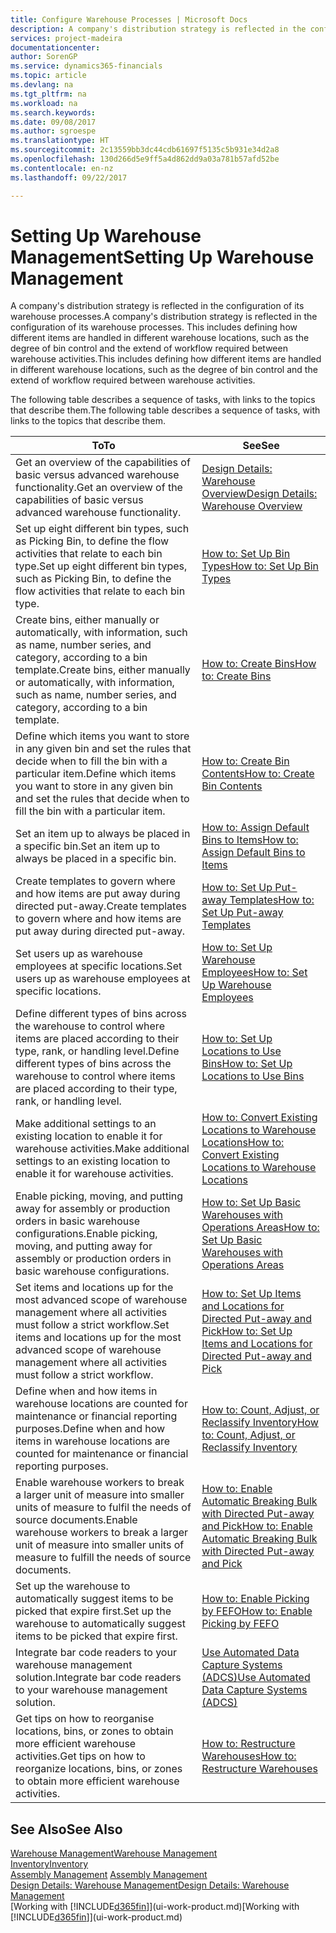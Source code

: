 ```yaml
---
title: Configure Warehouse Processes | Microsoft Docs
description: A company's distribution strategy is reflected in the configuration of its warehouse processes. This includes defining how different items are handled in different warehouse locations, such as the degree of bin control and the extend of workflow required between warehouse activities.
services: project-madeira
documentationcenter: 
author: SorenGP
ms.service: dynamics365-financials
ms.topic: article
ms.devlang: na
ms.tgt_pltfrm: na
ms.workload: na
ms.search.keywords: 
ms.date: 09/08/2017
ms.author: sgroespe
ms.translationtype: HT
ms.sourcegitcommit: 2c13559bb3dc44cdb61697f5135c5b931e34d2a8
ms.openlocfilehash: 130d266d5e9ff5a4d862dd9a03a781b57afd52be
ms.contentlocale: en-nz
ms.lasthandoff: 09/22/2017

---
```

# <a name="setting-up-warehouse-management"></a><span data-ttu-id="a6e9c-104">Setting Up Warehouse Management</span><span class="sxs-lookup"><span data-stu-id="a6e9c-104">Setting Up Warehouse Management</span></span>
<span data-ttu-id="a6e9c-105">A company's distribution strategy is reflected in the configuration of its warehouse processes.</span><span class="sxs-lookup"><span data-stu-id="a6e9c-105">A company's distribution strategy is reflected in the configuration of its warehouse processes.</span></span> <span data-ttu-id="a6e9c-106">This includes defining how different items are handled in different warehouse locations, such as the degree of bin control and the extend of workflow required between warehouse activities.</span><span class="sxs-lookup"><span data-stu-id="a6e9c-106">This includes defining how different items are handled in different warehouse locations, such as the degree of bin control and the extend of workflow required between warehouse activities.</span></span>  

 <span data-ttu-id="a6e9c-107">The following table describes a sequence of tasks, with links to the topics that describe them.</span><span class="sxs-lookup"><span data-stu-id="a6e9c-107">The following table describes a sequence of tasks, with links to the topics that describe them.</span></span>   

|<span data-ttu-id="a6e9c-108">**To**</span><span class="sxs-lookup"><span data-stu-id="a6e9c-108">**To**</span></span>|<span data-ttu-id="a6e9c-109">**See**</span><span class="sxs-lookup"><span data-stu-id="a6e9c-109">**See**</span></span>|  
|------------|-------------|  
|<span data-ttu-id="a6e9c-110">Get an overview of the capabilities of basic versus advanced warehouse functionality.</span><span class="sxs-lookup"><span data-stu-id="a6e9c-110">Get an overview of the capabilities of basic versus advanced warehouse functionality.</span></span>|[<span data-ttu-id="a6e9c-111">Design Details: Warehouse Overview</span><span class="sxs-lookup"><span data-stu-id="a6e9c-111">Design Details: Warehouse Overview</span></span>](design-details-warehouse-overview.md)|  
|<span data-ttu-id="a6e9c-112">Set up eight different bin types, such as Picking Bin, to define the flow activities that relate to each bin type.</span><span class="sxs-lookup"><span data-stu-id="a6e9c-112">Set up eight different bin types, such as Picking Bin, to define the flow activities that relate to each bin type.</span></span>|[<span data-ttu-id="a6e9c-113">How to: Set Up Bin Types</span><span class="sxs-lookup"><span data-stu-id="a6e9c-113">How to: Set Up Bin Types</span></span>](warehouse-how-to-set-up-bin-types.md)|  
|<span data-ttu-id="a6e9c-114">Create bins, either manually or automatically, with information, such as name, number series, and category, according to a bin template.</span><span class="sxs-lookup"><span data-stu-id="a6e9c-114">Create bins, either manually or automatically, with information, such as name, number series, and category, according to a bin template.</span></span>|[<span data-ttu-id="a6e9c-115">How to: Create Bins</span><span class="sxs-lookup"><span data-stu-id="a6e9c-115">How to: Create Bins</span></span>](warehouse-how-to-create-individual-bins.md)|  
|<span data-ttu-id="a6e9c-116">Define which items you want to store in any given bin and set the rules that decide when to fill the bin with a particular item.</span><span class="sxs-lookup"><span data-stu-id="a6e9c-116">Define which items you want to store in any given bin and set the rules that decide when to fill the bin with a particular item.</span></span>|[<span data-ttu-id="a6e9c-117">How to: Create Bin Contents</span><span class="sxs-lookup"><span data-stu-id="a6e9c-117">How to: Create Bin Contents</span></span>](warehouse-how-to-set-up-bin-contents.md)|  
|<span data-ttu-id="a6e9c-118">Set an item up to always be placed in a specific bin.</span><span class="sxs-lookup"><span data-stu-id="a6e9c-118">Set an item up to always be placed in a specific bin.</span></span>|[<span data-ttu-id="a6e9c-119">How to: Assign Default Bins to Items</span><span class="sxs-lookup"><span data-stu-id="a6e9c-119">How to: Assign Default Bins to Items</span></span>](warehouse-how-to-assign-default-bins-to-items.md)|
|<span data-ttu-id="a6e9c-120">Create templates to govern where and how items are put away during directed put-away.</span><span class="sxs-lookup"><span data-stu-id="a6e9c-120">Create templates to govern where and how items are put away during directed put-away.</span></span>|[<span data-ttu-id="a6e9c-121">How to: Set Up Put-away Templates</span><span class="sxs-lookup"><span data-stu-id="a6e9c-121">How to: Set Up Put-away Templates</span></span>](warehouse-how-to-set-up-put-away-templates.md)|
|<span data-ttu-id="a6e9c-122">Set users up as warehouse employees at specific locations.</span><span class="sxs-lookup"><span data-stu-id="a6e9c-122">Set users up as warehouse employees at specific locations.</span></span>|[<span data-ttu-id="a6e9c-123">How to: Set Up Warehouse Employees</span><span class="sxs-lookup"><span data-stu-id="a6e9c-123">How to: Set Up Warehouse Employees</span></span>](warehouse-how-to-set-up-warehouse-employees.md)|
|<span data-ttu-id="a6e9c-124">Define different types of bins across the warehouse to control where items are placed according to their type, rank, or handling level.</span><span class="sxs-lookup"><span data-stu-id="a6e9c-124">Define different types of bins across the warehouse to control where items are placed according to their type, rank, or handling level.</span></span>|[<span data-ttu-id="a6e9c-125">How to: Set Up Locations to Use Bins</span><span class="sxs-lookup"><span data-stu-id="a6e9c-125">How to: Set Up Locations to Use Bins</span></span>](warehouse-how-to-set-up-locations-to-use-bins.md)|
|<span data-ttu-id="a6e9c-126">Make additional settings to an existing location to enable it for warehouse activities.</span><span class="sxs-lookup"><span data-stu-id="a6e9c-126">Make additional settings to an existing location to enable it for warehouse activities.</span></span>|[<span data-ttu-id="a6e9c-127">How to: Convert Existing Locations to Warehouse Locations</span><span class="sxs-lookup"><span data-stu-id="a6e9c-127">How to: Convert Existing Locations to Warehouse Locations</span></span>](warehouse-how-to-convert-existing-locations-to-warehouse-locations.md)|
|<span data-ttu-id="a6e9c-128">Enable picking, moving, and putting away for assembly or production orders in basic warehouse configurations.</span><span class="sxs-lookup"><span data-stu-id="a6e9c-128">Enable picking, moving, and putting away for assembly or production orders in basic warehouse configurations.</span></span>|[<span data-ttu-id="a6e9c-129">How to: Set Up Basic Warehouses with Operations Areas</span><span class="sxs-lookup"><span data-stu-id="a6e9c-129">How to: Set Up Basic Warehouses with Operations Areas</span></span>](warehouse-how-to-set-up-basic-warehouses-with-operations-areas.md)|  
|<span data-ttu-id="a6e9c-130">Set items and locations up for the most advanced scope of warehouse management where all activities must follow a strict workflow.</span><span class="sxs-lookup"><span data-stu-id="a6e9c-130">Set items and locations up for the most advanced scope of warehouse management where all activities must follow a strict workflow.</span></span>|[<span data-ttu-id="a6e9c-131">How to: Set Up Items and Locations for Directed Put-away and Pick</span><span class="sxs-lookup"><span data-stu-id="a6e9c-131">How to: Set Up Items and Locations for Directed Put-away and Pick</span></span>](warehouse-how-to-set-up-items-for-directed-put-away-and-pick.md)|  
|<span data-ttu-id="a6e9c-132">Define when and how items in warehouse locations are counted for maintenance or financial reporting purposes.</span><span class="sxs-lookup"><span data-stu-id="a6e9c-132">Define when and how items in warehouse locations are counted for maintenance or financial reporting purposes.</span></span>|[<span data-ttu-id="a6e9c-133">How to: Count, Adjust, or Reclassify Inventory</span><span class="sxs-lookup"><span data-stu-id="a6e9c-133">How to: Count, Adjust, or Reclassify Inventory</span></span>](inventory-how-count-adjust-reclassify.md)|
|<span data-ttu-id="a6e9c-134">Enable warehouse workers to break a larger unit of measure into smaller units of measure to fulfil the needs of source documents.</span><span class="sxs-lookup"><span data-stu-id="a6e9c-134">Enable warehouse workers to break a larger unit of measure into smaller units of measure to fulfill the needs of source documents.</span></span>|[<span data-ttu-id="a6e9c-135">How to: Enable Automatic Breaking Bulk with Directed Put-away and Pick</span><span class="sxs-lookup"><span data-stu-id="a6e9c-135">How to: Enable Automatic Breaking Bulk with Directed Put-away and Pick</span></span>](warehouse-enable-automatic-breaking-bulk-with-directed-put-away-and-pick.md)|  
|<span data-ttu-id="a6e9c-136">Set up the warehouse to automatically suggest items to be picked that expire first.</span><span class="sxs-lookup"><span data-stu-id="a6e9c-136">Set up the warehouse to automatically suggest items to be picked that expire first.</span></span>|[<span data-ttu-id="a6e9c-137">How to: Enable Picking by FEFO</span><span class="sxs-lookup"><span data-stu-id="a6e9c-137">How to: Enable Picking by FEFO</span></span>](warehouse-picking-by-fefo.md)|
|<span data-ttu-id="a6e9c-138">Integrate bar code readers to your warehouse management solution.</span><span class="sxs-lookup"><span data-stu-id="a6e9c-138">Integrate bar code readers to your warehouse management solution.</span></span>|[<span data-ttu-id="a6e9c-139">Use Automated Data Capture Systems (ADCS)</span><span class="sxs-lookup"><span data-stu-id="a6e9c-139">Use Automated Data Capture Systems (ADCS)</span></span>](warehouse-use-automated-data-capture-systems-adcs.md)|  
|<span data-ttu-id="a6e9c-140">Get tips on how to reorganise locations, bins, or zones to obtain more efficient warehouse activities.</span><span class="sxs-lookup"><span data-stu-id="a6e9c-140">Get tips on how to reorganize locations, bins, or zones to obtain more efficient warehouse activities.</span></span>|[<span data-ttu-id="a6e9c-141">How to: Restructure Warehouses</span><span class="sxs-lookup"><span data-stu-id="a6e9c-141">How to: Restructure Warehouses</span></span>](warehouse-how-to-restructure-warehouses.md)|  

## <a name="see-also"></a><span data-ttu-id="a6e9c-142">See Also</span><span class="sxs-lookup"><span data-stu-id="a6e9c-142">See Also</span></span>  
[<span data-ttu-id="a6e9c-143">Warehouse Management</span><span class="sxs-lookup"><span data-stu-id="a6e9c-143">Warehouse Management</span></span>](warehouse-manage-warehouse.md)  
[<span data-ttu-id="a6e9c-144">Inventory</span><span class="sxs-lookup"><span data-stu-id="a6e9c-144">Inventory</span></span>](inventory-manage-inventory.md)  
<span data-ttu-id="a6e9c-145">[Assembly Management](assembly-assemble-items.md)  </span><span class="sxs-lookup"><span data-stu-id="a6e9c-145">[Assembly Management](assembly-assemble-items.md)  </span></span>  
[<span data-ttu-id="a6e9c-146">Design Details: Warehouse Management</span><span class="sxs-lookup"><span data-stu-id="a6e9c-146">Design Details: Warehouse Management</span></span>](design-details-warehouse-management.md)  
<span data-ttu-id="a6e9c-147">[Working with [!INCLUDE[d365fin](includes/d365fin_md.md)]](ui-work-product.md)</span><span class="sxs-lookup"><span data-stu-id="a6e9c-147">[Working with [!INCLUDE[d365fin](includes/d365fin_md.md)]](ui-work-product.md)</span></span>

